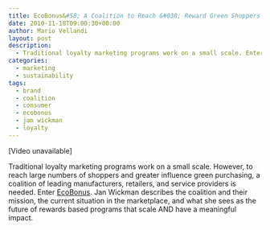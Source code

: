 ```yaml
---
title: EcoBonus&#58; A Coalition to Reach &#038; Reward Green Shoppers
date: 2010-11-18T09:00:30+00:00
author: Mario Vellandi
layout: post
description:
  - Traditional loyalty marketing programs work on a small scale. Enter EcoBonus, a coalition of leading manufacturers, retailers, and service providers
categories:
  - marketing
  - sustainability
tags:
  - brand
  - coalition
  - consumer
  - ecobonus
  - jan wickman
  - loyalty
---
```

[Video unavailable]

Traditional loyalty marketing programs work on a small scale. However, to reach large numbers of shoppers and greater influence green purchasing, a coalition of leading manufacturers, retailers, and service providers is needed. Enter [EcoBonus](http://www.ecobonus.com/coalition/). Jan Wickman describes the coalition and their mission, the current situation in the marketplace, and what she sees as the future of rewards based programs that scale AND have a meaningful impact.
